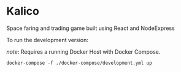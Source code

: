 # Kalico
Space faring and trading game built using React and NodeExpress


To run the development version:

*note*: Requires a running Docker Host with Docker Compose.

`docker-compose -f ./docker-compose/development.yml up`
